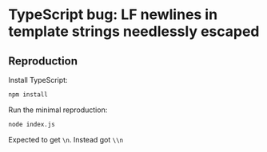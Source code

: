 # TypeScript bug: LF newlines in template strings needlessly escaped

## Reproduction

Install TypeScript:

```bash
npm install
```

Run the minimal reproduction:

```bash
node index.js
```

Expected to get `\n`. Instead got `\\n`
